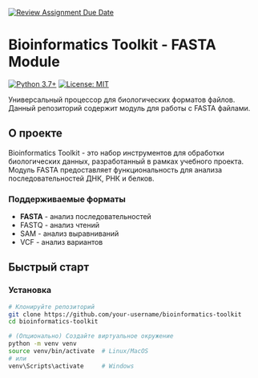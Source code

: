 [![Review Assignment Due Date](https://classroom.github.com/assets/deadline-readme-button-22041afd0340ce965d47ae6ef1cefeee28c7c493a6346c4f15d667ab976d596c.svg)](https://classroom.github.com/a/I6I1ViQv)
# Bioinformatics Toolkit - FASTA Module

[![Python 3.7+](https://img.shields.io/badge/Python-3.7%2B-blue)](https://python.org)
[![License: MIT](https://img.shields.io/badge/License-MIT-green)](LICENSE)

Универсальный процессор для биологических форматов файлов. Данный репозиторий содержит модуль для работы с FASTA файлами.

## О проекте

Bioinformatics Toolkit - это набор инструментов для обработки биологических данных, разработанный в рамках учебного проекта. Модуль FASTA предоставляет функциональность для анализа последовательностей ДНК, РНК и белков.

### Поддерживаемые форматы

-  **FASTA** - анализ последовательностей
-  FASTQ - анализ чтений
-  SAM - анализ выравниваний
-  VCF - анализ вариантов

## Быстрый старт

### Установка

```bash
# Клонируйте репозиторий
git clone https://github.com/your-username/bioinformatics-toolkit
cd bioinformatics-toolkit

# (Опционально) Создайте виртуальное окружение
python -m venv venv
source venv/bin/activate  # Linux/MacOS
# или
venv\Scripts\activate     # Windows
